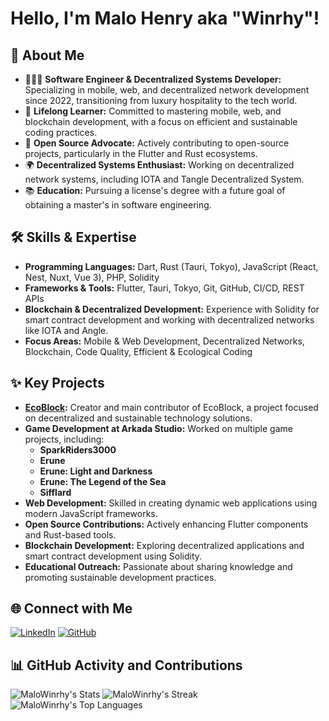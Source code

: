 # Hello, I'm Malo Henry aka "Winrhy"!

## 📃 About Me
- 👨🏻‍💻 **Software Engineer & Decentralized Systems Developer:** Specializing in mobile, web, and decentralized network development since 2022, transitioning from luxury hospitality to the tech world.
- 🌱 **Lifelong Learner:** Committed to mastering mobile, web, and blockchain development, with a focus on efficient and sustainable coding practices.
- 🤝 **Open Source Advocate:** Actively contributing to open-source projects, particularly in the Flutter and Rust ecosystems.
- 🌍 **Decentralized Systems Enthusiast:** Working on decentralized network systems, including IOTA and Tangle Decentralized System.
- 📚 **Education:** Pursuing a license's degree with a future goal of obtaining a master's in software engineering.

## 🛠️ Skills & Expertise
- **Programming Languages:** Dart, Rust (Tauri, Tokyo), JavaScript (React, Nest, Nuxt, Vue 3), PHP, Solidity
- **Frameworks & Tools:** Flutter, Tauri, Tokyo, Git, GitHub, CI/CD, REST APIs
- **Blockchain & Decentralized Development:** Experience with Solidity for smart contract development and working with decentralized networks like IOTA and Angle.
- **Focus Areas:** Mobile & Web Development, Decentralized Networks, Blockchain, Code Quality, Efficient & Ecological Coding

## ✨ Key Projects
- **[EcoBlock](https://github.com/EcoBlock-Network):** Creator and main contributor of EcoBlock, a project focused on decentralized and sustainable technology solutions.
- **Game Development at Arkada Studio:** Worked on multiple game projects, including:
  - **SparkRiders3000**
  - **Erune**
  - **Erune: Light and Darkness**
  - **Erune: The Legend of the Sea**
  - **Sifflard**
- **Web Development:** Skilled in creating dynamic web applications using modern JavaScript frameworks.
- **Open Source Contributions:** Actively enhancing Flutter components and Rust-based tools.
- **Blockchain Development:** Exploring decentralized applications and smart contract development using Solidity.
- **Educational Outreach:** Passionate about sharing knowledge and promoting sustainable development practices.

## 🌐 Connect with Me
[![LinkedIn](https://img.shields.io/badge/LinkedIn-0077B5?style=for-the-badge&logo=linkedin&logoColor=white)](https://www.linkedin.com/in/malo-winrhy-henry) [![GitHub](https://img.shields.io/badge/GitHub-100000?style=for-the-badge&logo=github&logoColor=white)](https://github.com/MaloWinrhy)

## 📊 GitHub Activity and Contributions
![MaloWinrhy's Stats](https://github-readme-stats.vercel.app/api?username=MaloWinrhy&theme=highcontrast&show_icons=true&hide_border=true&count_private=true)
![MaloWinrhy's Streak](https://github-readme-streak-stats.herokuapp.com/?user=MaloWinrhy&theme=highcontrast&hide_border=true)
![MaloWinrhy's Top Languages](https://github-readme-stats.vercel.app/api/top-langs/?username=MaloWinrhy&theme=highcontrast&show_icons=true&hide_border=true&layout=compact)
